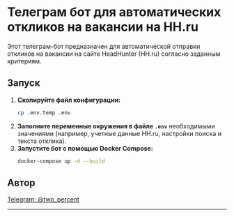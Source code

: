 # Телеграм бот для автоматических откликов на вакансии на HH.ru

Этот телеграм-бот предназначен для автоматической отправки откликов на вакансии на сайте HeadHunter (HH.ru) согласно заданным критериям.

## Запуск

1.  **Скопируйте файл конфигурации:**
    ```bash
    cp .env.temp .env
    ```
2.  **Заполните переменные окружения в файле `.env`** необходимыми значениями (например, учетные данные HH.ru, настройки поиска и текста отклика).
3.  **Запустите бот с помощью Docker Compose:**
    ```bash
    docker-compose up -d --build
    ```

## Автор

[Telegram: @two\_percent](https://t.me/two_percent)

---
